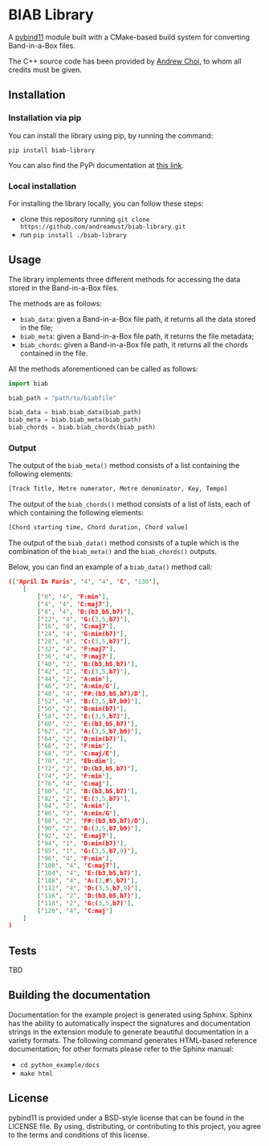BIAB Library
==============


A [pybind11](https://github.com/pybind/pybind11) module built with a
CMake-based build system for converting Band-in-a-Box files.

The C++ source code has been provided by [Andrew Choi](https://sixthhappiness.github.io/articles/chart-translate/index.html), to whom all credits must be given.

Installation
------------

### Installation via pip

You can install the library using pip, by running the command:

```commandline
pip install biab-library
```
You can also find the PyPi documentation at [this link](https://pypi.org/project/biab-library/).

### Local installation

For installing the library locally, you can follow these steps:

 - clone this repository running `git clone https://github.com/andreamust/biab-library.git`
 - run `pip install ./biab-library`

Usage
-----------
The library implements three different methods for accessing the data stored in the Band-in-a-Box files. 

The methods are as follows:
* `biab_data`: given a Band-in-a-Box file path, it returns all the data stored in the file;
* `biab_meta`: given a Band-in-a-Box file path, it returns the file metadata;
* `biab_chords`: given a Band-in-a-Box file path, it returns all the chords contained in the file.

All the methods aforementioned can be called as follows:
```python
import biab

biab_path = "path/to/biabfile"

biab_data = biab.biab_data(biab_path)
biab_meta = biab.biab_meta(biab_path)
biab_chords = biab.biab_chords(biab_path)
```

### Output
The output of the `biab_meta()` method consists of a list containing the following elements:

```python
[Track Title, Metre numerator, Metre denominator, Key, Tempo]
```

The output of the `biab_chords()` method consists of a list of lists, each of which containing the following elements:

```python
[Chord starting time, Chord duration, Chord value]
```

The output of the `biab_data()` method consists of a tuple which is the combination of the `biab_meta()` and the
`biab_chords()` outputs.


Below, you can find an example of a `biab_data()` method call:
```json
(['April In Paris', '4', '4', 'C', '130'], 
    [
        ['0', '4', 'F:min'], 
        ['4', '4', 'C:maj7'], 
        ['8', '4', 'D:(b3,b5,b7)'], 
        ['12', '4', 'G:(3,5,b7)'], 
        ['16', '8', 'C:maj7'], 
        ['24', '4', 'G:min(b7)'], 
        ['28', '4', 'C:(3,5,b7)'], 
        ['32', '4', 'F:maj7'], 
        ['36', '4', 'F:maj7'], 
        ['40', '2', 'B:(b3,b5,b7)'], 
        ['42', '2', 'E:(3,5,b7)'], 
        ['44', '2', 'A:min'], 
        ['46', '2', 'A:min/G'], 
        ['48', '4', 'F#:(b3,b5,b7)/D'], 
        ['52', '4', 'B:(3,5,b7,b9)'], 
        ['56', '2', 'B:min(b7)'], 
        ['58', '2', 'E:(3,5,b7)'], 
        ['60', '2', 'E:(b3,b5,b7)'], 
        ['62', '2', 'A:(3,5,b7,b9)'], 
        ['64', '2', 'D:min(b7)'], 
        ['66', '2', 'F:min'], 
        ['68', '2', 'C:maj/E'], 
        ['70', '2', 'Eb:dim'], 
        ['72', '2', 'D:(b3,b5,b7)'], 
        ['74', '2', 'F:min'], 
        ['76', '4', 'C:maj'], 
        ['80', '2', 'B:(b3,b5,b7)'], 
        ['82', '2', 'E:(3,5,b7)'], 
        ['84', '2', 'A:min'], 
        ['86', '2', 'A:min/G'], 
        ['88', '2', 'F#:(b3,b5,b7)/D'], 
        ['90', '2', 'B:(3,5,b7,b9)'], 
        ['92', '2', 'E:maj7'], 
        ['94', '1', 'D:min(b7)'], 
        ['95', '1', 'G:(3,5,b7,9)'], 
        ['96', '4', 'F:min'], 
        ['100', '4', 'C:maj7'], 
        ['104', '4', 'E:(b3,b5,b7)'], 
        ['108', '4', 'A:(3,#5,b7)'], 
        ['112', '4', 'D:(3,5,b7,9)'], 
        ['116', '2', 'D:(b3,b5,b7)'], 
        ['118', '2', 'G:(3,5,b7)'], 
        ['120', '4', 'C:maj']
    ]
)
```

Tests
-----

TBD

Building the documentation
--------------------------

Documentation for the example project is generated using Sphinx. Sphinx has the
ability to automatically inspect the signatures and documentation strings in
the extension module to generate beautiful documentation in a variety formats.
The following command generates HTML-based reference documentation; for other
formats please refer to the Sphinx manual:

 - `cd python_example/docs`
 - `make html`

License
-------

pybind11 is provided under a BSD-style license that can be found in the LICENSE
file. By using, distributing, or contributing to this project, you agree to the
terms and conditions of this license.
